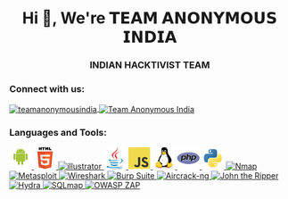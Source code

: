 <h1 align="center">Hi 👋, We're <strong>𝗧𝗘𝗔𝗠 𝗔𝗡𝗢𝗡𝗬𝗠𝗢𝗨𝗦 𝗜𝗡𝗗𝗜𝗔</strong></h1>
<h3 align="center">INDIAN HACKTIVIST TEAM</h3>

<h3 align="left">Connect with us:</h3>
<p align="left">
  <a href="https://instagram.com/teamanonymousindia" target="_blank">
    <img align="center" src="https://raw.githubusercontent.com/rahuldkjain/github-profile-readme-generator/master/src/images/icons/Social/instagram.svg" alt="teamanonymousindia" height="30" width="40" />
  </a>
  <a href="https://youtube.com/@teamanonymousindia?si=h_3AK-1e0xmFF6Ij" target="_blank">
    <img align="center" src="https://raw.githubusercontent.com/rahuldkjain/github-profile-readme-generator/master/src/images/icons/Social/youtube.svg" alt="Team Anonymous India" height="30" width="40" />
  </a>
</p>

<h3 align="left">Languages and Tools:</h3>
<p align="left"> 
  <a href="https://developer.android.com" target="_blank" rel="noreferrer">
    <img src="https://raw.githubusercontent.com/devicons/devicon/master/icons/android/android-original-wordmark.svg" alt="android" width="40" height="40" />
  </a> 
  <a href="https://www.w3.org/html/" target="_blank" rel="noreferrer">
    <img src="https://raw.githubusercontent.com/devicons/devicon/master/icons/html5/html5-original-wordmark.svg" alt="html5" width="40" height="40" />
  </a> 
  <a href="https://www.adobe.com/in/products/illustrator.html" target="_blank" rel="noreferrer">
    <img src="https://www.vectorlogo.zone/logos/adobe_illustrator/adobe_illustrator-icon.svg" alt="illustrator" width="40" height="40" />
  </a> 
  <a href="https://www.java.com" target="_blank" rel="noreferrer">
    <img src="https://raw.githubusercontent.com/devicons/devicon/master/icons/java/java-original.svg" alt="java" width="40" height="40" />
  </a> 
  <a href="https://developer.mozilla.org/en-US/docs/Web/JavaScript" target="_blank" rel="noreferrer">
    <img src="https://raw.githubusercontent.com/devicons/devicon/master/icons/javascript/javascript-original.svg" alt="javascript" width="40" height="40" />
  </a> 
  <a href="https://www.linux.org/" target="_blank" rel="noreferrer">
    <img src="https://raw.githubusercontent.com/devicons/devicon/master/icons/linux/linux-original.svg" alt="linux" width="40" height="40" />
  </a> 
  <a href="https://www.php.net" target="_blank" rel="noreferrer">
    <img src="https://raw.githubusercontent.com/devicons/devicon/master/icons/php/php-original.svg" alt="php" width="40" height="40" />
  </a> 
  <a href="https://www.python.org" target="_blank" rel="noreferrer">
    <img src="https://raw.githubusercontent.com/devicons/devicon/master/icons/python/python-original.svg" alt="python" width="40" height="40" />
  </a> 
  <!-- Kali Linux Tools -->
  <a href="https://nmap.org/" target="_blank" rel="noreferrer">
    <img src="https://nmap.org/images/nmap-logo.png" alt="Nmap" width="40" height="40" />
  </a> 
  <a href="https://www.metasploit.com/" target="_blank" rel="noreferrer">
    <img src="https://www.streamlinehq.com/icons/download/metasploit--31088" alt="Metasploit" width="40" height="40" />
  </a> 
  <a href="https://www.wireshark.org/" target="_blank" rel="noreferrer">
    <img src="https://www.stickpng.com/img/icons-logos-emojis/tech-companies/wireshark-logo" alt="Wireshark" width="40" height="40" />
  </a> 
  <a href="https://portswigger.net/burp" target="_blank" rel="noreferrer">
    <img src="https://miro.medium.com/v2/resize:fit:1100/format:webp/0*lBvpaPyTLuFOwf3T.jpg" alt="Burp Suite" width="40" height="40" />
  </a> 
  <a href="https://aircrack-ng.org/" target="_blank" rel="noreferrer">
    <img src="https://aircrack-ng.org/images/aircrack-ng.png" alt="Aircrack-ng" width="40" height="40" />
  </a> 
  <a href="https://www.openwall.com/john/" target="_blank" rel="noreferrer">
    <img src="https://www.openwall.com/john/generic-logo.png" alt="John the Ripper" width="40" height="40" />
  </a> 
  <a href="https://github.com/vanhauser-thc/thc-hydra" target="_blank" rel="noreferrer">
    <img src="https://avatars.githubusercontent.com/u/28236422?s=200&v=4" alt="Hydra" width="40" height="40" />
  </a> 
  <a href="https://sqlmap.org/" target="_blank" rel="noreferrer">
    <img src="https://sqlmap.org/sqlmap-logo.png" alt="SQLmap" width="40" height="40" />
  </a> 
  <a href="https://owasp.org/www-project-zap/" target="_blank" rel="noreferrer">
    <img src="https://owasp.org/www-project-zap/assets/images/ZAP_icon.svg" alt="OWASP ZAP" width="40" height="40" />
  </a> 
</p>
